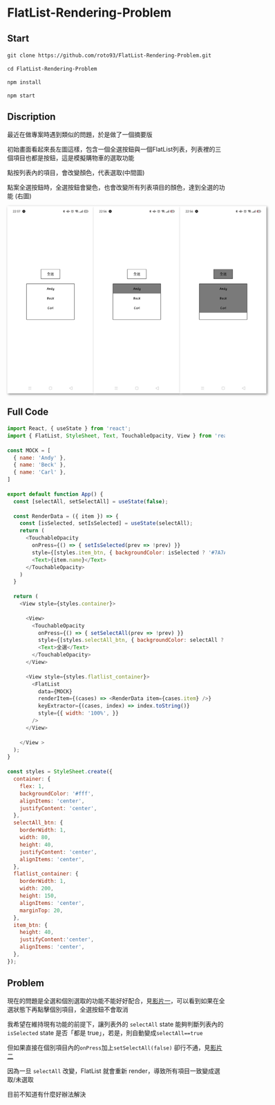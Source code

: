 # FlatList-Rendering-Problem

## Start

`git clone https://github.com/roto93/FlatList-Rendering-Problem.git`

`cd FlatList-Rendering-Problem`

`npm install`

`npm start`

## Discription

最近在做專案時遇到類似的問題，於是做了一個摘要版

初始畫面看起來長左圖這樣，包含一個全選按鈕與一個FlatList列表，列表裡的三個項目也都是按鈕，這是模擬購物車的選取功能

點按列表內的項目，會改變顏色，代表選取(中間圖)

點案全選按鈕時，全選按鈕會變色，也會改變所有列表項目的顏色，達到全選的功能 (右圖)

<div style="display:flex">
<img src="./assets/demo.jpg" width="200px" style="box-shadow: 2px 2px 5px gray"/>
<img src="./assets/demo2.jpg" width="200px" style="box-shadow: 2px 2px 5px gray"/>
<img src="./assets/demo3.jpg" width="200px" style="box-shadow: 2px 2px 5px gray"/>
</div>


## Full Code

```javascript
import React, { useState } from 'react';
import { FlatList, StyleSheet, Text, TouchableOpacity, View } from 'react-native';

const MOCK = [
  { name: 'Andy' },
  { name: 'Beck' },
  { name: 'Carl' },
]

export default function App() {
  const [selectAll, setSelectAll] = useState(false);

  const RenderData = ({ item }) => {
    const [isSelected, setIsSelected] = useState(selectAll);
    return (
      <TouchableOpacity
        onPress={() => { setIsSelected(prev => !prev) }}
        style={[styles.item_btn, { backgroundColor: isSelected ? '#7A7A7A' : 'transparent' }]}>
        <Text>{item.name}</Text>
      </TouchableOpacity>
    )
  }

  return (
    <View style={styles.container}>

      <View>
        <TouchableOpacity
          onPress={() => { setSelectAll(prev => !prev) }}
          style={[styles.selectAll_btn, { backgroundColor: selectAll ? '#7A7A7A' : 'transparent' }]}>
          <Text>全選</Text>
        </TouchableOpacity>
      </View>

      <View style={styles.flatlist_container}>
        <FlatList
          data={MOCK}
          renderItem={(cases) => <RenderData item={cases.item} />}
          keyExtractor={(cases, index) => index.toString()}
          style={{ width: '100%', }}
        />
      </View>

    </View >
  );
}

const styles = StyleSheet.create({
  container: {
    flex: 1,
    backgroundColor: '#fff',
    alignItems: 'center',
    justifyContent: 'center',
  },
  selectAll_btn: {
    borderWidth: 1,
    width: 80,
    height: 40,
    justifyContent: 'center',
    alignItems: 'center',
  },
  flatlist_container: {
    borderWidth: 1,
    width: 200,
    height: 150,
    alignItems: 'center',
    marginTop: 20,
  },
  item_btn: {
    height: 40,
    justifyContent:'center', 
    alignItems: 'center',
  },
});

```

## Problem

現在的問題是全選和個別選取的功能不能好好配合，見[影片一](https://youtu.be/OZMWCkcbWW8)，可以看到如果在全選狀態下再點擊個別項目，全選按鈕不會取消

我希望在維持現有功能的前提下，讓列表外的 `selectAll` state 能夠判斷列表內的 `isSelected` state 是否「都是 true」，若是，則自動變成`selectAll==true`

但如果直接在個別項目內的`onPress`加上`setSelectAll(false)` 卻行不通，見[影片二](https://youtu.be/zvPWE-KRCoQ)

因為一旦 `selectAll` 改變，FlatList 就會重新 render，導致所有項目一致變成選取/未選取

目前不知道有什麼好辦法解決
